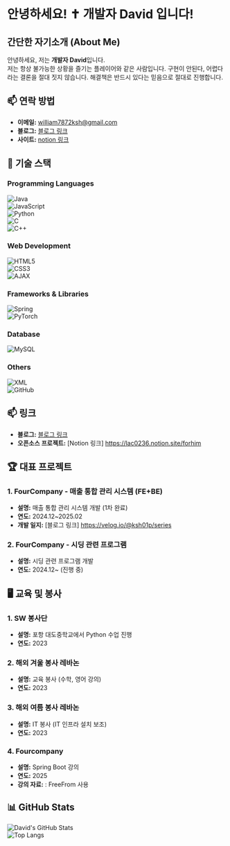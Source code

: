 # 안녕하세요! ✝ 개발자 David 입니다!

## 간단한 자기소개 (About Me)
안녕하세요, 저는 **개발자 David**입니다.  
저는 항상 불가능한 상황을 즐기는 플레이어와 같은 사람입니다. 구현이 안된다, 어렵다 라는 결론을 절대 짓지 않습니다. 해결책은 반드시 있다는 믿음으로 절대로 진행합니다. 


## 📫 연락 방법
- **이메일:** [william7872ksh@gmail.com](mailto:william7872ksh@gmail.com)
- **블로그:** [블로그 링크](https://velog.io/@ksh01p/series)
- **사이트:** [notion 링크](https://lac0236.notion.site/forhim)
  
  

## 🔧 기술 스택

### Programming Languages
![Java](https://img.shields.io/badge/Java-007396?style=for-the-badge&logo=java&logoColor=white)  
![JavaScript](https://img.shields.io/badge/JavaScript-F7DF1E?style=for-the-badge&logo=javascript&logoColor=black)  
![Python](https://img.shields.io/badge/Python-3776AB?style=for-the-badge&logo=python&logoColor=white)  
![C](https://img.shields.io/badge/C-00599C?style=for-the-badge&logo=c&logoColor=white)  
![C++](https://img.shields.io/badge/C++-00599C?style=for-the-badge&logo=cplusplus&logoColor=white)

### Web Development
![HTML5](https://img.shields.io/badge/-HTML5-E34F26?style=flat-square&logo=html5&logoColor=white)  
![CSS3](https://img.shields.io/badge/-CSS3-1572B6?style=flat-square&logo=css3)  
![AJAX](https://img.shields.io/badge/AJAX-00599C?style=for-the-badge&logo=ajax&logoColor=white)

### Frameworks & Libraries
![Spring](https://img.shields.io/badge/Spring-6DB33F?style=for-the-badge&logo=spring&logoColor=white)  
![PyTorch](https://img.shields.io/badge/PyTorch-EE4C2C?style=for-the-badge&logo=pytorch&logoColor=white)

### Database
![MySQL](https://img.shields.io/badge/MySQL-4479A1?style=for-the-badge&logo=mysql&logoColor=white)

### Others
![XML](https://img.shields.io/badge/XML-FF6600?style=for-the-badge&logo=xml&logoColor=white)  
![GitHub](https://img.shields.io/badge/GitHub-181717?style=for-the-badge&logo=github&logoColor=white)


## 📫 링크
- **블로그:** [블로그 링크](https://blog.naver.com/factory_ksh)
- **오픈소스 프로젝트:** [Notion 링크] https://lac0236.notion.site/forhim
  

## 🏆 대표 프로젝트

### 1. FourCompany - 매출 통합 관리 시스템 (FE+BE)
- **설명:** 매출 통합 관리 시스템 개발 (1차 완료)
- **연도:** 2024.12~2025.02
- **개발 일지:** [블로그 링크] https://velog.io/@ksh01p/series
### 2. FourCompany - 시딩 관련 프로그램
- **설명:** 시딩 관련 프로그램 개발 
- **연도:** 2024.12~ (진행 중)
  


## 🖥️ 교육 및 봉사

### 1. SW 봉사단
- **설명:** 포항 대도중학교에서 Python 수업 진행
- **연도:** 2023

### 2. 해외 겨울 봉사 레바논
- **설명:** 교육 봉사 (수학, 영어 강의)
- **연도:** 2023

### 3. 해외 여름 봉사 레바논
- **설명:** IT 봉사 (IT 인프라 설치 보조)
- **연도:** 2023

### 4. Fourcompany
- **설명:** Spring Boot 강의
- **연도:** 2025
- **강의 자료:** : FreeFrom 사용
  
## 📊 GitHub Stats
![David's GitHub Stats](https://github-readme-stats.vercel.app/api?username=ksh01p&show_icons=true&theme=radical)  
![Top Langs](https://github-readme-stats.vercel.app/api/top-langs/?username=ksh01p&layout=compact&theme=radical)

